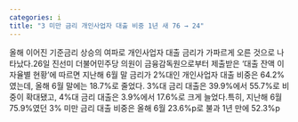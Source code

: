 ```yaml
---
categories: i
title: "3 미만 금리 개인사업자 대출 비중 1년 새 76 → 24"
---
```

올해 이어진 기준금리 상승의 여파로 개인사업자 대출 금리가 가파르게 오른 것으로 나타났다.26일 진선미 더불어민주당 의원이 금융감독원으로부터 제출받은 ‘대출 잔액 이자율별 현황’에 따르면 지난해 6월 말 금리가 2%대인 개인사업자 대출 비중은 64.2%였는데, 올해 6월 말에는 18.7%로 줄었다. 3%대 금리 대출은 39.9%에서 55.7%로 비중이 확대됐고, 4%대 금리 대출은 3.9%에서 17.6%로 크게 늘었다.특히, 지난해 6월 75.9%였던 3% 미만 금리 대출 비중은 올해 6월 23.6%p로 불과 1년 만에 52.3%p